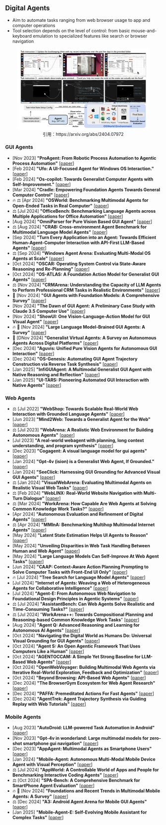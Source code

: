 ## Digital Agents
* Aim to automate tasks ranging from web browser usage to app and computer operations
* Tool selection depends on the level of control: from basic mouse-and-keyboard emulation to specialized features like search or browser navigation
<figure style="text-align: center;">
    <img alt="" src="../assets/digital_agent.png" width="500" />
    <figcaption style="text-align: center;">引用：https://arxiv.org/abs/2404.07972</figcaption>
</figure>


### GUI Agents
* [Nov 2023] **"ProAgent: From Robotic Process Automation to Agentic Process Automation"** [[paper](https://arxiv.org/abs/2311.10751)]
* [Feb 2024] **"Ufo: A UI-Focused Agent for Windows OS Interaction."** [[paper](https://arxiv.org/abs/2402.07939)]
* [Feb 2024] **"Os-copilot: Towards Generalist Computer Agents with Self-Improvement."** [[paper](https://arxiv.org/abs/2402.07456)]
* [Mar 2024] **"Cradle: Empowering Foundation Agents Towards General Computer Control"** [[paper](https://arxiv.org/abs/2403.03186)]
* 🔥 ⚖️ [Apr 2024] **"OSWorld: Benchmarking Multimodal Agents for Open-Ended Tasks in Real Computer"** [[paper](https://arxiv.org/abs/2404.07972)]
* ⚖️ [Jul 2024] **"OfficeBench: Benchmarking Language Agents across Multiple Applications for Office Automation"** [[paper](https://arxiv.org/abs/2407.19056)]
* [Aug 2024] **"OmniParser for Pure Vision Based GUI Agent"** [[paper](https://arxiv.org/abs/2408.00203)]
* ⚖️ [Aug 2024] **"CRAB: Cross-environment Agent Benchmark for Multimodal Language Model Agents"** [[paper](https://arxiv.org/abs/2407.01511)]
* [Sep 2024] **"Turn Every Application into an Agent: Towards Efficient Human-Agent-Computer Interaction with API-First LLM-Based Agents"** [[paper](https://arxiv.org/pdf/2409.17140)]
* ⚖️ [Sep 2024] **"Windows Agent Arena: Evaluating Multi-Modal OS Agents at Scale"** [[paper](https://arxiv.org/abs/2409.08264)]
* [Oct 2024] **"OSCAR: Operating System Control via State-Aware Reasoning and Re-Planning"** [[paper](https://arxiv.org/abs/2410.18963)]
* [Oct 2024] **"OS-ATLAS: A Foundation Action Model for Generalist GUI Agents"** [[paper](https://arxiv.org/abs/2410.23218)]
* ⚖️ [Nov 2024] **"CRMArena: Understanding the Capacity of LLM Agents to Perform Professional CRM Tasks in Realistic Environments"** [[paper](https://arxiv.org/abs/2411.02305)]
* 📖 [Nov 2024] **"GUI Agents with Foundation Models: A Comprehensive Survey"** [[paper](https://arxiv.org/abs/2411.04890v1)]
* [Nov 2024] **"The Dawn of GUI Agent: A Preliminary Case Study with Claude 3.5 Computer Use"** [[paper](https://arxiv.org/abs/2411.10323)]
* [Nov 2024] **"ShowUI: One Vision-Language-Action Model for GUI Visual Agent"** [[paper](https://arxiv.org/abs/2411.17465)]
* 🔥 📖 [Nov 2024] **"Large Language Model-Brained GUI Agents: A Survey"** [[paper](https://arxiv.org/abs/2411.18279)]
* 📖 [DNov 2024] **"Generalist Virtual Agents: A Survey on Autonomous Agents Across Digital Platforms"** [[paper](https://arxiv.org/abs/2411.10943)]
* [Dec 2024] **"Aguvis: Unified Pure Vision Agents for Autonomous GUI Interaction"** [[paper](https://arxiv.org/abs/2412.04454)]
* [Dec 2024] **"OS-Genesis: Automating GUI Agent Trajectory Construction via Reverse Task Synthesis"** [[paper](https://arxiv.org/abs/2412.19723)]
* [Jan 2025] **"InfiGUIAgent: A Multimodal Generalist GUI Agent with Native Reasoning and Reflection"** [[paper](https://arxiv.org/abs/2501.04575)]
* [Jan 2025] **"UI-TARS: Pioneering Automated GUI Interaction with Native Agents"** [[paper](https://arxiv.org/abs/2501.12326)]

### Web Agents
* ⚖️ [Jul 2022] **"WebShop: Towards Scalable Real-World Web Interaction with Grounded Language Agents"** [[paper](https://arxiv.org/abs/2207.01206)]
* [Jun 2023] **"Mind2Web: Towards a Generalist Agent for the Web"** [[paper](https://arxiv.org/abs/2306.06070)]
* ⚖️ [Jul 2023] **"WebArena: A Realistic Web Environment for Building Autonomous Agents"** [[paper](https://arxiv.org/abs/2307.13854)]
* [Jul 2023] **"A real-world webagent with planning, long context understanding, and program synthesis"** [[paper](https://arxiv.org/abs/2307.12856)]
* [Dec 2023] **"Cogagent: A visual language model for gui agents"** [[paper](https://arxiv.org/abs/2312.08914)]
* [Jan 2024] **"Gpt-4v (ision) is a Generalist Web Agent, If Grounded."** [[paper](https://arxiv.org/abs/2401.01614)]
* [Jan 2024] **"SeeClick: Harnessing GUI Grounding for Advanced Visual GUI Agents"** [[paper](https://arxiv.org/abs/2401.10935)]
* ⚖️ [Jan 2024] **"VisualWebArena: Evaluating Multimodal Agents on Realistic Visual Web Tasks"** [[paper](https://arxiv.org/abs/2401.13649)]
* ⚖️ [Feb 2024] **"WebLINX: Real-World Website Navigation with Multi-Turn Dialogue"** [[paper](https://arxiv.org/abs/2402.05930)]
* ⚖️ [Mar 2024] **"WorkArena: How Capable Are Web Agents at Solving Common Knowledge Work Tasks?"** [[paper](https://arxiv.org/abs/2403.07718)]
* [Apr 2024] **"Autonomous Evaluation and Refinement of Digital Agents"** [[paper](https://arxiv.org/abs/2404.06474)]
* ⚖️ [Apr 2024] **"MMInA: Benchmarking Multihop Multimodal Internet Agents"** [[paper](https://arxiv.org/abs/2404.09992)]
* [May 2024] **"Latent State Estimation Helps UI Agents to Reason"** [[paper](https://arxiv.org/abs/2405.11120)]
* [May 2024] **"Unveiling Disparities in Web Task Handling Between Human and Web Agent"** [[paper](https://arxiv.org/abs/2405.04497)]
* [May 2024] **"Large Language Models Can Self-Improve At Web Agent Tasks"** [[paper](https://arxiv.org/abs/2405.20309)]
* [Jun 2024] **"CAAP: Context-Aware Action Planning Prompting to Solve Computer Tasks with Front-End UI Only"** [[paper](https://arxiv.org/abs/2406.06947)]
* 🔥 [Jul 2024] **"Tree Search for Language Model Agents"** [[paper](https://arxiv.org/abs/2407.01476)]
* [Jul 2024] **"Internet of Agents: Weaving a Web of Heterogeneous Agents for Collaborative Intelligence"** [[paper](https://arxiv.org/abs/2407.07061)]
* [Jul 2024] **"Agent-E: From Autonomous Web Navigation to Foundational Design Principles in Agentic Systems"** [[paper](https://arxiv.org/abs/2407.13032)]
* ⚖️ [Jul 2024] **"AssistantBench: Can Web Agents Solve Realistic and Time-Consuming Tasks?"** [[paper](https://arxiv.org/abs/2407.15711)]
* ⚖️ [Jul 2024] "**WorkArena++: Towards Compositional Planning and Reasoning-based Common Knowledge Work Tasks**" [[paper](https://arxiv.org/abs/2407.05291)]
* [Aug 2024] **"Agent Q: Advanced Reasoning and Learning for Autonomous AI Agents"** [[paper](https://arxiv.org/abs/2408.07199)]
* [Oct 2024] **"Navigating the Digital World as Humans Do: Universal Visual Grounding for GUI Agents"** [[paper](https://arxiv.org/abs/2410.05243)]
* [Oct 2024] **"Agent S: An Open Agentic Framework That Uses Computers Like a Human"** [[paper](https://arxiv.org/abs/2410.08164)]
* [Oct 2024] **"AGENTOCCAM: A Simple Yet Strong Baseline for LLM-Based Web Agents"** [[paper](https://arxiv.org/abs/2410.13825)]
* [Oct 2024] **"OpenWebVoyager: Building Multimodal Web Agents via Iterative Real-World Exploration, Feedback and Optimization"** [[paper](https://arxiv.org/abs/2410.17238)]
* [Oct 2024] **"Beyond Browsing: API-Based Web Agents"** [[paper](https://arxiv.org/abs/2410.16464)]
* [Dec 2024] **"The BrowserGym Ecosystem for Web Agent Research"** [[paper](https://arxiv.org/abs/2412.05467)]
* [Dec 2024] **"PAFFA: Premeditated Actions For Fast Agents"** [[paper](https://arxiv.org/abs/2412.07958)]
* [Dec 2024] **"AgentTrek: Agent Trajectory Synthesis via Guiding Replay with Web Tutorials"** [[paper](https://arxiv.org/abs/2412.09605)]


### Mobile Agents
* [Aug 2023] **"AutoDroid: LLM-powered Task Automation in Android"** [[paper](https://arxiv.org/abs/2308.15272)]
* [Nov 2023] **"Gpt-4v in wonderland: Large multimodal models for zero-shot smartphone gui navigation"** [[paper](https://arxiv.org/abs/2311.07562)]
* [Dec 2023] **"AppAgent: Multimodal Agents as Smartphone Users"** [[paper](https://arxiv.org/abs/2312.13771)]
* [Jan 2024] **"Mobile-Agent: Autonomous Multi-Modal Mobile Device Agent with Visual Perception"** [[paper](https://arxiv.org/abs/2401.16158)]
* ⚖️ [Jul 2024] **"AppWorld: A Controllable World of Apps and People for Benchmarking Interactive Coding Agents"** [[paper](https://arxiv.org/abs/2407.18901)]
* ⚖️ [Oct 2024] **"SPA-Bench: A Comprehensive Benchmark for SmartPhone Agent Evaluation"** [[paper](https://arxiv.org/abs/2410.15164)]
* 🔥 📖 [Nov 2024] **"Foundations and Recent Trends in Multimodal Mobile Agents: A Survey"** [[paper](https://arxiv.org/abs/2411.02006)]
* ⚖️ [Dec 2024] **"A3: Android Agent Arena for Mobile GUI Agents"** [[paper](https://arxiv.org/abs/2501.01149)]
* [Jan 2025] **"Mobile-Agent-E: Self-Evolving Mobile Assistant for Complex Tasks"** [[paper](https://arxiv.org/abs/2501.11733)]